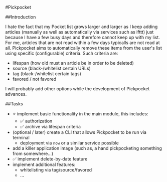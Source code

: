 #Pickpocket

##Introduction

I hate the fact that my Pocket list grows larger and larger as I keep adding articles (manually as well as automatically via services such as ifttt) just because I have a few busy days and therefore cannot keep up with my list. For me, articles that are not read within a few days typicalls are not read at all. Pickpocket aims to automatically remove these items from the user's list using specific (configurable) criteria. Such criteria are:

 * lifespan (how old must an article be in order to be deleted)
 * source (black-/whitelist certain URLs)
 * tag (black-/whitelist certain tags)
 * favored / not favored

I will probably add other options while the development of Pickpocket advances.


##Tasks

 * :star: implement basic functionality in the main module, this includes:
   * :white_check_mark: authorization
   * :white_check_mark: archive via lifespan criteria
 * (optional / later) create a CLI that allows Pickpocket to be run via terminal
   * deployment via `now` or a similar service possible
 * add a killer application image (such as, a hand pickpocketing something from somewhere...)
 * :white_check_mark: implement delete-by-date feature
 * implement additional features:
    * whitelisting via tag/source/favored
    * ...
